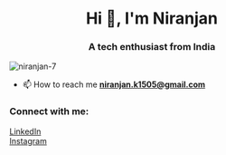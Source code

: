 <h1 align="center">Hi 👋, I'm Niranjan</h1>
<h3 align="center">A tech enthusiast from India</h3>

<p align="left"> <img src="https://komarev.com/ghpvc/?username=niranjan-7&label=Profile%20views&color=0e75b6&style=flat" alt="niranjan-7" /> </p>

- 📫 How to reach me **niranjan.k1505@gmail.com**

<!-- - 📄 Know about my experiences [sample](sample) -->


<h3 align="left">Connect with me:</h3>
<p align="left">
<a href="https://linkedin.com/in/niranjan-k-24b0b8203" target="blank">LinkedIn</a><br />
<a href="https://instagram.com/niranjan.__" target="blank">Instagram</a>
</p>

